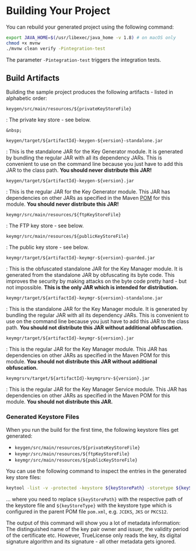 # Building Your Project

You can rebuild your generated project using the following command:

``` bash
export JAVA_HOME=$(/usr/libexec/java_home -v 1.8) # on macOS only
chmod +x mvnw
./mvnw clean verify -Pintegration-test
```

The parameter `-Pintegration-test` triggers the integration tests.

## Build Artifacts

Building the sample project produces the following artifacts - listed in alphabetic order:

`keygen/src/main/resources/${privateKeyStoreFile}`

:   The private key store - see below.

    &nbsp;

`keygen/target/${artifactId}-keygen-${version}-standalone.jar`

:   This is the standalone JAR for the Key Generator module.
    It is generated by bundling the regular JAR with all its dependency JARs.
    This is convenient to use on the command line because you just have to add this JAR to the class path.
    **You should never distribute this JAR!**

`keygen/target/${artifactId}-keygen-${version}.jar`

:   This is the regular JAR for the Key Generator module.
    This JAR has dependencies on other JARs as specified in the Maven
    [POM](https://maven.apache.org/guides/introduction/introduction-to-the-pom.html) for this module.
    **You should never distribute this JAR!**

`keymgr/src/main/resources/${ftpKeyStoreFile}`

:   The FTP key store - see below.

`keymgr/src/main/resources/${publicKeyStoreFile}`

:   The public key store - see below.

`keymgr/target/${artifactId}-keymgr-${version}-guarded.jar`

:   This is the obfuscated standalone JAR for the Key Manager module.
    It is generated from the standalone JAR by obfuscating its byte code.
    This improves the security by making attacks on the byte code pretty hard - but not impossible.
    **This is the only JAR which is intended for distribution.**

`keymgr/target/${artifactId}-keymgr-${version}-standalone.jar`

:   This is the standalone JAR for the Key Manager module.
    It is generated by bundling the regular JAR with all its dependency JARs.
    This is convenient to use on the command line because you just have to add this JAR to the class path.
    **You should not distribute this JAR without additional obfuscation.**

`keymgr/target/${artifactId}-keymgr-${version}.jar`

:   This is the regular JAR for the Key Manager module.
    This JAR has dependencies on other JARs as specified in the Maven POM for this module.
    **You should not distribute this JAR without additional obfuscation.**

`keymgrsrv/target/${artifactId}-keymgrsrv-${version}.jar`

:   This is the regular JAR for the Key Manager Service module.
    This JAR has dependencies on other JARs as specified in the Maven POM for this module.
    **You should not distribute this JAR.**

### Generated Keystore Files

When you run the build for the first time, the following keystore files get generated:

+ `keygen/src/main/resources/${privateKeyStoreFile}`
+ `keymgr/src/main/resources/${ftpKeyStoreFile}`
+ `keymgr/src/main/resources/${publicKeyStoreFile}`

You can use the following command to inspect the entries in the generated key store files:

``` bash
keytool -list -v -protected -keystore ${keyStorePath} -storetype ${keyStoreType}
```

… where you need to replace `${keyStorePath}` with the respective path of the keystore file and `${keyStoreType}` with
the keystore type which is configured in the parent POM file `pom.xml`, e.g. `JCEKS`, `JKS` or `PKCS12`.

The output of this command will show you a lot of metadata information:
The distinguished name of the key pair owner and issuer, the validity period of the certificate etc.
However, TrueLicense only reads the key, its digital signature algorithm and its signature - all other metadata gets
ignored.

